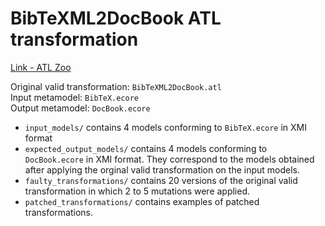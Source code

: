# BibTeXML2DocBook ATL transformation

[Link - ATL Zoo](https://www.eclipse.org/atl/atlTransformations/#BibTeXML2DocBook)

Original valid transformation: ``BibTeXML2DocBook.atl``  
Input metamodel: ``BibTeX.ecore``  
Output metamodel: ``DocBook.ecore``  

* ``input_models/`` contains 4 models conforming to ``BibTeX.ecore`` in XMI format
* ``expected_output_models/`` contains 4 models conforming to ``DocBook.ecore`` in XMI format. They correspond to the models obtained after applying the orginal valid transformation on the input models.
* ``faulty_transformations/`` contains 20 versions of the original valid transformation in which 2 to 5 mutations were applied.
* ``patched_transformations/`` contains examples of patched transformations.
